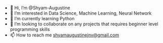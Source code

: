 - 👋 Hi, I’m @Shyam-Augustine
- 👀 I’m interested in Data Science, Machine Learning, Neural Network
- 🌱 I’m currently learning Python
- 💞️ I’m looking to collaborate on any projects that requires beginner level programming skills
- 📫 How to reach me shyamaugustinejnv@gmail.com

<!---
Shyam-Augustine/Shyam-Augustine is a ✨ special ✨ repository because its `README.md` (this file) appears on your GitHub profile.
You can click the Preview link to take a look at your changes.
--->
